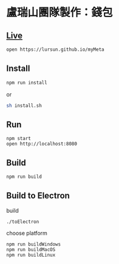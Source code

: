 # 盧瑞山團隊製作：錢包

## [Live](https://lursun.github.io/myMeta)
```sh
open https://lursun.github.io/myMeta
```

## Install
```sh
npm run install
```
or
```sh
sh install.sh
```

## Run
```
npm start
open http://localhost:8080
```

## Build
```sh
npm run build
```

## Build to Electron

<!-- change webpack.config.js
delete the comment
```
// target: 'electron-renderer', // 給electron用
``` -->

build
```
./toElectron
```
choose platform
```
npm run buildWindows
npm run buildMacOS
npm run buildLinux
```
